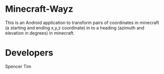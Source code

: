 Minecraft-Wayz
==============

This is an Android application to transform pairs of coordinates in minecraft (a starting and ending x,y,z coordinate) in to a heading (azimuth and elevation in degrees) in minecraft.

Developers
==========
Spencer
Tim
